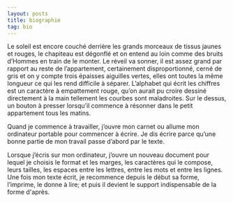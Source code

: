 ```yaml
---
layout: posts
title: biographie
tag: bio
---
```


Le soleil est encore couché derrière les grands morceaux de tissus jaunes et rouges, le chapiteau est dégonflé et on entend au loin comme des bruits d’Hommes en train de le monter. Le réveil va sonner, il est assez grand par rapport au reste de l’appartement, certainement disproportionné, cerné de gris et on y compte trois épaisses aiguilles vertes, elles ont toutes la même longueur ce qui les rend difficile à séparer. L’alphabet qui écrit les chiffres est un caractère à empattement rouge, qu’on aurait pu croire dessiné directement à la main tellement les courbes sont maladroites. Sur le dessus, un bouton à presser lorsqu’il commence à résonner dans le petit appartement tous les matins.

Quand je commence à travailler, j’ouvre mon carnet ou allume mon ordinateur portable pour commencer à écrire. Je dis écrire parce qu’une bonne partie de mon travail passe d’abord par le texte.

Lorsque j’écris sur mon ordinateur, j’ouvre un nouveau document pour lequel je choisis le format et les marges, les caractères qui le compose, leurs tailles, les espaces entre les lettres, entre les mots et entre les lignes. Une fois mon texte écrit, je recommence depuis le début sa forme, l’imprime, le donne à lire; et puis il devient le support indispensable de la forme d'après.

<!--
Ensuite, je travaille avec des couleurs, souvent ce sont des gouaches que j’achète en petit tubes pour pouvoir les transporter jusqu’à l’école, sinon, ce sont des stylos de couleur qui me permettent d’organiser les choses que j’écris. J’organise mon matériel dans des trousses qui s’ouvrent par le haut, ce qui est pratique pour visualiser les couleurs à ma disposition et trouver ce qu’il me faut.

Lorsque quelque chose me plaît, j’attrape mon appareil photo et j’essaye de mettre l’objet concerné au centre du viseur, là où le point orangé clignote, le reste vient se mettre autour tout seul.
Et à chaque retour de vacances je prépare un rythme d’image que j’essaye de faire défiler devant les yeux
pour mieux raconter les histoires à la fin. -->

<p> </p>
